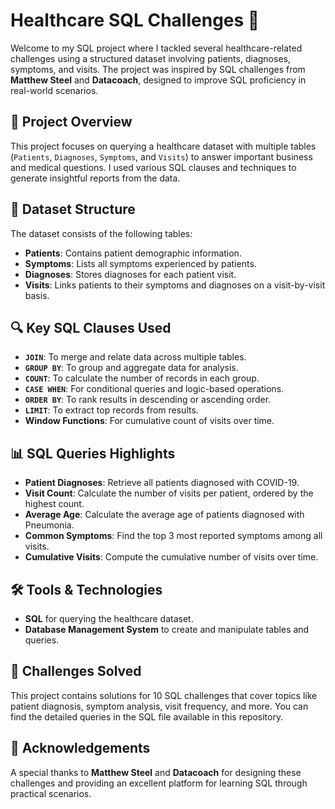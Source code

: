 # Healthcare SQL Challenges 🏥

Welcome to my SQL project where I tackled several healthcare-related challenges using a structured dataset involving patients, diagnoses, symptoms, and visits. The project was inspired by SQL challenges from **Matthew Steel** and **Datacoach**, designed to improve SQL proficiency in real-world scenarios.

## 🚀 Project Overview
This project focuses on querying a healthcare dataset with multiple tables (`Patients`, `Diagnoses`, `Symptoms`, and `Visits`) to answer important business and medical questions. I used various SQL clauses and techniques to generate insightful reports from the data.

## 📁 Dataset Structure
The dataset consists of the following tables:
- **Patients**: Contains patient demographic information.
- **Symptoms**: Lists all symptoms experienced by patients.
- **Diagnoses**: Stores diagnoses for each patient visit.
- **Visits**: Links patients to their symptoms and diagnoses on a visit-by-visit basis.

## 🔍 Key SQL Clauses Used
- **`JOIN`**: To merge and relate data across multiple tables.
- **`GROUP BY`**: To group and aggregate data for analysis.
- **`COUNT`**: To calculate the number of records in each group.
- **`CASE WHEN`**: For conditional queries and logic-based operations.
- **`ORDER BY`**: To rank results in descending or ascending order.
- **`LIMIT`**: To extract top records from results.
- **Window Functions**: For cumulative count of visits over time.

## 📊 SQL Queries Highlights
- **Patient Diagnoses**: Retrieve all patients diagnosed with COVID-19.
- **Visit Count**: Calculate the number of visits per patient, ordered by the highest count.
- **Average Age**: Calculate the average age of patients diagnosed with Pneumonia.
- **Common Symptoms**: Find the top 3 most reported symptoms among all visits.
- **Cumulative Visits**: Compute the cumulative number of visits over time.

## 🛠️ Tools & Technologies
- **SQL** for querying the healthcare dataset.
- **Database Management System** to create and manipulate tables and queries.

## 📌 Challenges Solved
This project contains solutions for 10 SQL challenges that cover topics like patient diagnosis, symptom analysis, visit frequency, and more. You can find the detailed queries in the SQL file available in this repository.

## 🤝 Acknowledgements
A special thanks to **Matthew Steel** and **Datacoach** for designing these challenges and providing an excellent platform for learning SQL through practical scenarios.
